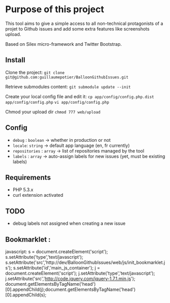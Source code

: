 # Purpose of this project

This tool aims to give a simple access to all non-technical protagonists of a projet to Github issues and add some extra features like screenshots upload.

Based on Silex micro-framework and Twitter Bootstrap.

## Install

Clone the project:
`git clone git@github.com:guillaumepotier/BalloonGithubIssues.git`

Retrieve submodules content:
`git submodule update --init`

Create your local config file and edit it:
`cp app/config/config.php.dist app/config/config.php`
`vi app/config/config.php`

Chmod your upload dir
`chmod 777 web/upload`

## Config

* `debug` : `boolean` -> whether in production or not
* `locale`: `string` -> default app language (en, fr currently)
* `repositories` : `array` -> list of repositories managed by the tool
* `labels` : `array` -> auto-assign labels for new issues (yet, must be existing labels)

## Requirements

* PHP 5.3.x
* curl extension activated

## TODO

* debug labels not assigned when creating a new issue

## Bookmarklet :

javascript:
 s = document.createElement('script');
 s.setAttribute('type','text/javascript');
 s.setAttribute('src','http://dev/BalloonGithubIssues/web/js/init_bookmarklet.js');
 s.setAttribute('id','main_js_container');
 j = document.createElement('script');
 j.setAttribute('type','text/javascript');
 j.setAttribute('src','http://code.jquery.com/jquery-1.7.1.min.js');
 document.getElementsByTagName('head')[0].appendChild(j);document.getElementsByTagName('head')[0].appendChild(s);
